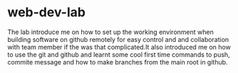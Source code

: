 # web-dev-lab
The lab introduce me on how to set up the working environment when building software on github remotely for easy control and and collaboration  with team member if the was that complicated.It also introduced me on how to use the git and github and learnt some cool first time commands to push, commite message and how to make branches from the main root in github.
